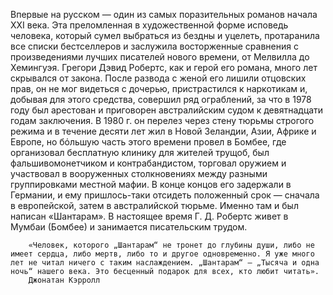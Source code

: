 <!--2020-12-04 01:10:29-->
Впервые на русском — один из самых поразительных романов начала XXI века. Эта преломленная в художественной форме исповедь человека, который сумел выбраться из бездны и уцелеть, протаранила все списки бестселлеров и заслужила восторженные сравнения с произведениями лучших писателей нового времени, от Мелвилла до Хемингуэя.
      Грегори Дэвид Робертс, как и герой его романа, много лет скрывался от закона. После развода с женой его лишили отцовских прав, он не мог видеться с дочерью, пристрастился к наркотикам и, добывая для этого средства, совершил ряд ограблений, за что в 1978 году был арестован и приговорен австралийским судом к девятнадцати годам заключения. В 1980 г. он перелез через стену тюрьмы строгого режима и в течение десяти лет жил в Новой Зеландии, Азии, Африке и Европе, но бόльшую часть этого времени провел в Бомбее, где организовал бесплатную клинику для жителей трущоб, был фальшивомонетчиком и контрабандистом, торговал оружием и участвовал в вооруженных столкновениях между разными группировками местной мафии. В конце концов его задержали в Германии, и ему пришлось-таки отсидеть положенный срок — сначала в европейской, затем в австралийской тюрьме. Именно там и был написан «Шантарам». В настоящее время Г. Д. Робертс живет в Мумбаи (Бомбее) и занимается писательским трудом.
      
        «Человек, которого „Шантарам“ не тронет до глубины души, либо не имеет сердца, либо мертв, либо то и другое одновременно. Я уже много лет не читал ничего с таким наслаждением. „Шантарам“ — „Тысяча и одна ночь“ нашего века. Это бесценный подарок для всех, кто любит читать».
        Джонатан Кэрролл